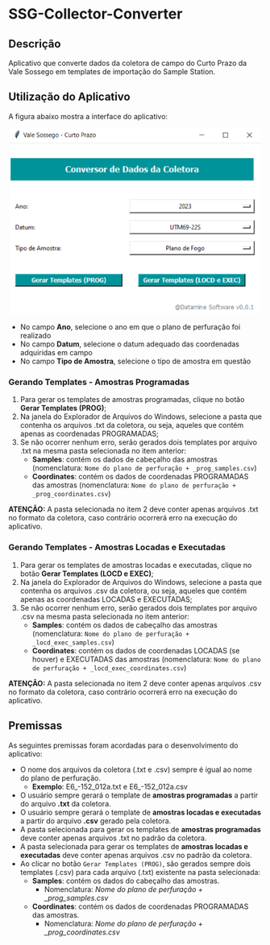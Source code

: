 # SSG-Collector-Converter

## Descrição
Aplicativo que converte dados da coletora de campo do Curto Prazo da Vale Sossego em templates de importação do Sample Station.

## Utilização do Aplicativo
 A figura abaixo mostra a interface do aplicativo:

 <p align="center">
  <img src="img/app_ui.png" width="500"><br>
</p>

 - No campo **Ano**, selecione o ano em que o plano de perfuração foi realizado
 - No campo **Datum**, selecione o datum adequado das coordenadas adquiridas em campo
 - No campo **Tipo de Amostra**, selecione o tipo de amostra em questão

### Gerando Templates - Amostras Programadas
1. Para gerar os templates de amostras programadas, clique no botão **Gerar Templates (PROG)**;
2. Na janela do Explorador de Arquivos do Windows, selecione a pasta que contenha os arquivos .txt da coletora, ou seja, aqueles que contém apenas as coordenadas PROGRAMADAS;
3. Se não ocorrer nenhum erro, serão gerados dois templates por arquivo .txt na mesma pasta selecionada no item anterior:
    - **Samples**: contém os dados de cabeçalho das amostras (nomenclatura: `Nome do plano de perfuração + _prog_samples.csv`)
    - **Coordinates**: contém os dados de coordenadas PROGRAMADAS das amostras (nomenclatura: `Nome do plano de perfuração + _prog_coordinates.csv`)

**ATENÇÃO:** A pasta selecionada no item 2 deve conter apenas arquivos .txt no formato da coletora, caso contrário ocorrerá erro na execução do aplicativo.

### Gerando Templates - Amostras Locadas e Executadas
1. Para gerar os templates de amostras locadas e executadas, clique no botão **Gerar Templates (LOCD e EXEC)**;
2. Na janela do Explorador de Arquivos do Windows, selecione a pasta que contenha os arquivos .csv da coletora, ou seja, aqueles que contém apenas as coordenadas LOCADAS e EXECUTADAS;
3. Se não ocorrer nenhum erro, serão gerados dois templates por arquivo .csv na mesma pasta selecionada no item anterior:
    - **Samples**: contém os dados de cabeçalho das amostras (nomenclatura: `Nome do plano de perfuração + _locd_exec_samples.csv`)
    - **Coordinates**: contém os dados de coordenadas LOCADAS (se houver) e EXECUTADAS das amostras (nomenclatura: `Nome do plano de perfuração + _locd_exec_coordinates.csv`)

**ATENÇÃO:** A pasta selecionada no item 2 deve conter apenas arquivos .csv no formato da coletora, caso contrário ocorrerá erro na execução do aplicativo.

## Premissas
As seguintes premissas foram acordadas para o desenvolvimento do aplicativo:

- O nome dos arquivos da coletora (.txt e .csv) sempre é igual ao nome do plano de perfuração.
  - **Exemplo**: E6_-152_012a.txt e E6_-152_012a.csv
- O usuário sempre gerará o template de **amostras programadas** a partir do arquivo **.txt** da coletora.
- O usuário sempre gerará o template de **amostras locadas e executadas** a partir do arquivo **.csv** gerado pela coletora.
- A pasta selecionada para gerar os templates de **amostras programadas** deve conter apenas arquivos .txt no padrão da coletora.
- A pasta selecionada para gerar os templates de **amostras locadas e executadas** deve conter apenas arquivos .csv no padrão da coletora.
- Ao clicar no botão `Gerar Templates (PROG)`, são gerados sempre dois templates (.csv) para cada arquivo (.txt) existente na pasta selecionada:
  - **Samples**: contém os dados do cabeçalho das amostras.
    - Nomenclatura: *Nome do plano de perfuração + _prog_samples.csv*
  - **Coordinates**: contém os dados de coordenadas PROGRAMADAS das amostras.
    - Nomenclatura: *Nome do plano de perfuração + _prog_coordinates.csv*
